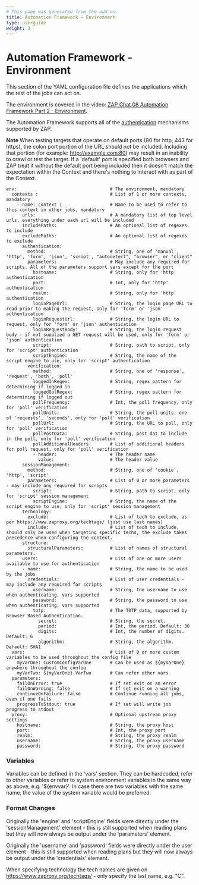 ```yaml
---
# This page was generated from the add-on.
title: Automation Framework - Environment
type: userguide
weight: 3
---
```


# Automation Framework - Environment

This section of the YAML configuration file defines the applications which the rest of the jobs can act on.


The environment is covered in the video: [ZAP Chat 08 Automation Framework Part 2 - Environment](https://youtu.be/1fcpU54N-mA).


The Automation Framework supports all of the [authentication](/docs/desktop/addons/automation-framework/authentication/) mechanisms supported by ZAP.


**Note** When testing targets that operate on default ports (80 for http, 443 for https), the colon port portion of the URL should not be included.
Including that portion (for example: http://example.com:80) may result in an inability to crawl or test the target. If a 'default' port is specified both
browsers and ZAP treat it without the default port being included then it doesn't match the expectation within the Context and there's nothing to interact with
as part of the Context.

```
env:                                   # The environment, mandatory
  contexts :                           # List of 1 or more contexts, mandatory
    - name: context 1                  # Name to be used to refer to this context in other jobs, mandatory
      urls:                            # A mandatory list of top level urls, everything under each url will be included
      includePaths:                    # An optional list of regexes to include
      excludePaths:                    # An optional list of regexes to exclude
      authentication:
        method:                        # String, one of 'manual', 'http', 'form', 'json', 'script', "autodetect", "browser", or "client"
        parameters:                    # May include any required for scripts. All of the parameters support vars except for the port 
          hostname:                    # String, only for 'http' authentication
          port:                        # Int, only for 'http' authentication
          realm:                       # String, only for 'http' authentication
          loginPageUrl:                # String, the login page URL to read prior to making the request, only for 'form' or 'json' authentication
          loginRequestUrl:             # String, the login URL to request, only for 'form' or 'json' authentication
          loginRequestBody:            # String, the login request body - if not supplied a GET request will be used, only for 'form' or 'json' authentication
          script:                      # String, path to script, only for 'script' authentication
          scriptEngine:                # String, the name of the script engine to use, only for 'script' authentication
        verification:
          method:                      # String, one of 'response', 'request', 'both', 'poll'
          loggedInRegex:               # String, regex pattern for determining if logged in
          loggedOutRegex:              # String, regex pattern for determining if logged out
          pollFrequency:               # Int, the poll frequency, only for 'poll' verification
          pollUnits:                   # String, the poll units, one of 'requests', 'seconds', only for 'poll' verification
          pollUrl:                     # String, the URL to poll, only for 'poll' verification
          pollPostData:                # String, post dat to include in the poll, only for 'poll' verification
          pollAdditionalHeaders:       # List of additional headers for poll request, only for 'poll' verification
          - header:                    # The header name
            value:                     # The header value
      sessionManagement:
        method:                        # String, one of 'cookie', 'http', 'script'
        parameters:                    # List of 0 or more parameters - may include any required for scripts
          script:                      # String, path to script, only for 'script' session management
          scriptEngine:                # String, the name of the script engine to use, only for 'script' session management
      technology:
        exclude:                       # List of tech to exclude, as per https://www.zaproxy.org/techtags/ (just use last names)
        include:                       # List of tech to include, should only be used when targeting specific techs, the exclude takes precedence when configuring the context.
      structure:
        structuralParameters:          # List of names of structural parameters.
      users:                           # List of one or more users available to use for authentication
      - name:                          # String, the name to be used by the jobs
        credentials:                   # List of user credentials - may include any required for scripts
          username:                    # String, the username to use when authenticating, vars supported
          password:                    # String, the password to use when authenticating, vars supported
          totp:                        # The TOTP data, supported by Browser Based Authentication.
            secret:                    # String, the secret.
            period:                    # Int, the period. Default: 30
            digits:                    # Int, the number of digits. Default: 6
            algorithm:                 # String, the algorithm. Default: SHA1
  vars:                                # List of 0 or more custom variables to be used throughout the config file
    myVarOne: CustomConfigVarOne       # Can be used as ${myVarOne} anywhere throughout the config
    myVarTwo: ${myVarOne}.VarTwo       # Can refer other vars
  parameters:
    failOnError: true                  # If set exit on an error
    failOnWarning: false               # If set exit on a warning
    continueOnFailure: false           # Continue running all jobs, even if one fails
    progressToStdout: true             # If set will write job progress to stdout
  proxy:                               # Optional upstream proxy settings
    hostname:                          # String, the proxy host
    port:                              # Int, the proxy port
    realm:                             # String, the proxy realm
    username:                          # String, the proxy username
    password:                          # String, the proxy password
```

### Variables

Variables can be defined in the 'vars' section. They can be hardcoded, refer to other variables or refer to system environment variables in the same way as above, e.g. '${envvar}'. In case there are two variables with the same name, the value of the system variable would be preferred.

### Format Changes

Originally the 'engine' and 'scriptEngine' fields were directly under the 'sessionManagement' element - this is still supported when reading plans but they will now always be output under the 'parameters' element.


Originally the 'username' and 'password' fields were directly under the user element - this is still supported when reading plans but they
will now always be output under the 'credentials' element.


When specifying technology the tech names are given on https://www.zaproxy.org/techtags/ - only specify the last name, e.g. "C".
